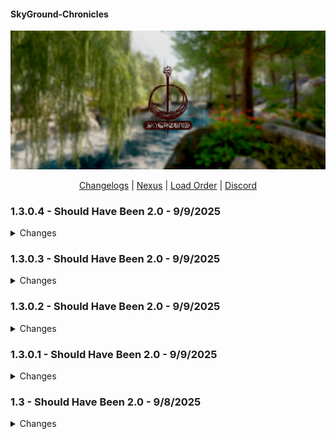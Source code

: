 #### SkyGround-Chronicles

![](https://github.com/ItzIvy05/SkyGround-Chronicles/blob/main/Resources/5.png)

<p align="center">
  <a href="https://github.com/ItzIvy05/SkyGround-Chronicles/blob/main/CHANGELOG.md">Changelogs</a> |
  <a href="https://www.nexusmods.com/skyrimspecialedition/mods/147012">Nexus</a> |
  <a href="https://loadorderlibrary.com/lists/skyground-chronicles-2">Load Order</a> |
  <a href="https://discord.gg/FB62v6whbh">Discord</a>
</p>

### 1.3.0.4 - Should Have Been 2.0 - 9/9/2025
<Details>
   <summary>Changes</summary>

#### Fixes
~~~
Fixed a broken Navmesh in riverwood
Fixed first Subterfuge perk
Fixed Quaterstaff perk in 2 handed.
~~~

</Details>

### 1.3.0.3 - Should Have Been 2.0 - 9/9/2025
<Details>
   <summary>Changes</summary>

#### Fixes
~~~
Fixed a broken Nav Link near Windhelm bridge
Fixed NR Seam near Windhelm
Balanced/Fixed Gore Amulet
~~~

</Details>

### 1.3.0.2 - Should Have Been 2.0 - 9/9/2025
<Details>
   <summary>Changes</summary>

#### New Additions
~~~
Added a Male Breton Prese
~~~

#### Fixes
~~~
Fixed STB for 21x9 Users
Fixed Outputs being disabled for performance profile
~~~

</Details>

### 1.3.0.1 - Should Have Been 2.0 - 9/9/2025
<Details>
   <summary>Changes</summary>

#### Removed
~~~
Removed Underwater combat its conflicts with Actor Value Generator and cause crashes when NPC get pushed into water.
~~~

#### Updated
~~~
Updated Immersive Diseases - Survival Mode Improved Patch
~~~
</Details>

### 1.3 - Should Have Been 2.0 - 9/8/2025
<Details>
   <summary>Changes</summary>
   
#### New Additions
~~~
VioLens - A killmove Mod
Headhunter - Bounties Redone (Makes a return)
Loading Menu Overhaul
Nightgate Inn Revived
MCO - First Person Patch
Vanaheimr Mountains - 4K (Main Profile only)
Savior's Hide Replacer 2
LOD Unloading Bug Fix (Adding it back with custom script tweaks)
Contextual Crosshair - Crosshair and Detection Meter Fix
Sonderbains Steady On Stepping Bodyslides
Magicka Surge - A Magicka Spell Mod
Ivy Stendarr Beacon Overhaul
Skyland High Hrothgar - Complex Parallax Textures
Love Is In The Air - Dynamic NPC Marriages
Riften Extension - Southwoods District
AshThorn - WeelBones' Irileth Overhaul
Female Hands Redone
Xelzaz - Custom Fully Voiced Argonian Telvanni Follower
Lulu's Xelzaz - Xelzaz Visual replacer
Requiem - Xelzaz
LoreBox - Item and Spell Tooltips
Requiem Armor Insight
Nilheim - Misc Quest Expansion
Smooth Cancel Attack
Better Reach Trees
Floating Subtitles
Beards by Hvergelmir
Beards by Hvergelmir for High Poly Head 
Beards of Power
Beards of Power - 3D Real beards
Better Reach Trees - Majestic Mountains Complex Material Patch
Skyrim Souls RE - Updated
LDD - Detail Makeup - HPH
Skyrim Cut Content Restoration
Granite Hill - Cut Content Restoration
RoastGorilla439's Patch Collection
RedBag's Falkreath - Granite Hill Addon
Tomato's Riften and Ratway
Drengin's Blue Palace Terrace - Renewed Patches
Blue Palace Terrace Patch Collection
Drengin's Blue Palace Terrace. Renewed version
Grand Solitude - The Walls of High King Erling
Grand Solitude Patch Collection
Grand Solitude - C.O.I.N. Bank Exchange
Drengin's Blue Palace Terrace. Renewed version
Valhalla Bridges (Meshes only)
Windhelm Walkway
Solstheim Fantasy Paper Map for FWMF
Keys Replacer
HSF Male Furniture Idles
DD - Jewelry Replacer by Vergi
Dynamic Activation Key - MCM
Skyfall's Fort Dawnguard Roofs
Biggie Traits - Racial Traits
AMON ENB REBORN for NAT 3 weathers and LUX
Dynamic Activation Key - MCM
Children of the North Wind
Ivarstead Bridge - A Tiny Northern Roads Edit
Relic Hunter- Guildmaster Start (Legacy and ASLAL addon)
Legacy of the Dragonborn - Alternate Perspective Patch for The Curator's Companion
Legacy of the Dragonborn - Alternate Perspective Patch - Relic Hunter
Malignis Animations - Bathing in Skyrim - Renewed
Switch Camera During Dialogue
Player Name Randomizer
Player Name Randomizer - Show in UI
Woodcutting Tweaks - OAR meshes
Camping Plus Plus
Simple Portable Cooking
Watchman's Whiterun Secondary Locations - Patch Collection

~~~

#### Removed
~~~
Dxvk Async ENB Injector 
Don't Stay in The Water (Does not really work with 1170 and kinda cause errors)
Skyland - High Hrothgar - Parallax
Little Witch Taeka Elixi 
Celestine
Contextual Crosshair
Contextual Crosshair - Crosshair and Detection Meter Fix
Happy Little Tree - High Quality Ivy Replacer Addon (I know it looks cool but Performance profile is Performance profile)
SkyParkour v2 - Invisible Markers
Thuldor's Ivarstead and Its patches
Thuldor's Ivarstead - Botox Patch
Ivarstead Well Addon Integrated into Thuldor's Ivarstead with Notice Board
Ivy Ivarstead Well With CotN Roof for Thuldor's Ivarstead
Cancel Attack for MCO-ADXP
High Poly Canticle Tree
TB's Improved Smoke
Less Bright Teeth for Expressive Facegen Morphs
Kala's Eyes- Beast Race Edition Khajiit Argonian
PELTAPALOOZA - Special Edition

Custom Tree models till i figure ot whats happning
~~~

#### Updated
~~~
powerofthree's Tweaks
SkyGround Chronicles - Main Menu Replacer
Domino SMP to 3BA
Alternate Perspective - TrueHUD Compatibility Fix
SSE Engine Fixes (SKSE Plugin)
Hotkey Reminder
Easy Console Commands
KreatE
ENB Extender for Skyrim
Snazzy Location Resources
Snazzy Dawnstar AIO
Snazzy Morthal AIO
COTN Dawnstar Patch Collection (RERUN)
Northern Roads - Collision and Placement Fix - Meshes
OnMagicEffectApply Replacer Effective - Skyrim Extended Cut S-and-S
Psychopatchist Purgatory
Unofficial Skyrim Special Edition Patch - USSEP
Comprehensive Attack Rate Patch - SKSE
Vanaheimr Landscapes - AIO
Comprehensive Attack Rate Patch - SKSE
Camping Modular Expansion
Water for ENB
Sovngarde Portal Requirements (SPR)
Enhanced Rocks and Mountains - Addon
Majestic Landscapes or Vanaheimr AIO
Bounty Hunter - Bounty Perks
Vanaheimr Landscapes - AIO
SkyParkour v3 - Procedural Parkour Framework (SPPF) 
The Gildergreen Grows
Alt-Tab Stuck Key Fix NG
B612 - little asteroid of useful UI components
Biggie Traits
Biggie Traits - Requiem
H.O.A. - Hyperspecific Occlusion Addon
JK's Tel Mithryn Patch Collection
Snazzy Interiors Patch Collection
Modding My Business (M.M.B)
Diverse NPC Movesets
Experience
Particle Patch
Ivy Riverwood Overhaul
Death Idle Fix
Requiem - Improved Spell Learning
Death Drop Overhaul
Natural Waterfalls
New Creature Animation - Dwarven Centurion - OAR
Golden Dwemer Pipework Reworked
TrueHUD - Inventory Injector Patch
Simple Snow Improvements - Skyrim Fixes (BOS)
Simple Snow Improvements - The Great City of Winterhold (BOS)
Dismembering Framework
Next-Gen Decapitations
Core Impact Framework (CIF)
Nature of the Wild Lands - 3D hybrid LODs and regions addon
~~~

#### Fixes
~~~
Flagged all Light Bulb as Portal Strict
Fixed Bounty Hunter Perks
Fixed missing and broken animations for NPC
Fixed some NR seams
Removed some tress clipping to stuff
Fixed broken ImpExtTowershell Mesh
~~~

#### Changes
~~~
Full Knapsacks Loot overhaul now its more interesting
Marked all vanilla NPC as Essential so they wont die.
Fully Patched AI Overhaul manually (Removed Synthesis Patch)
Fully Manually patched high poly head (removed synthesis patch)
Fully Patched Map with LUX - Encounterzone - Water for ENB and Skyrim Bandit Expansion
~~~
</Details>